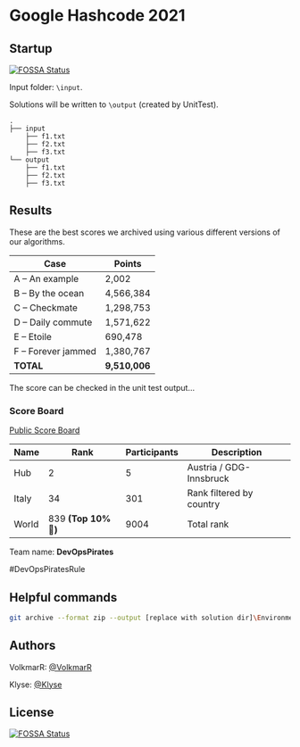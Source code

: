 # Google Hashcode 2021

## Startup
[![FOSSA Status](https://app.fossa.com/api/projects/git%2Bgithub.com%2Fklyse%2FGoogleHashCode2021.svg?type=shield)](https://app.fossa.com/projects/git%2Bgithub.com%2Fklyse%2FGoogleHashCode2021?ref=badge_shield)


Input folder: `\input`.

Solutions will be written to `\output` (created by UnitTest).


```
.
├── input
    ├── f1.txt
    ├── f2.txt
    ├── f3.txt
└── output
    ├── f1.txt
    ├── f2.txt
    ├── f3.txt
```


## Results


These are the best scores we archived using various different versions of our algorithms.

| Case                  |  Points  |
|-----------------------|----------|
| A – An example | 2,002 |
| B – By the ocean | 4,566,384 |
| C – Checkmate | 1,298,753 |
| D – Daily commute | 1,571,622 |
| E – Etoile | 690,478 |
| F – Forever jammed | 1,380,767 |
| **TOTAL** | **9,510,006** |

The score can be checked in the unit test output...

### Score Board

[Public Score Board](https://hashcodejudge.withgoogle.com/scoreboard)

| Name                 | Rank | Participants | Description             |
| -------------------- | ---- | ------------ | ----------------------- |
| Hub | 2 | 5 | Austria / GDG-Innsbruck |
| Italy | 34 | 301 | Rank filtered by country |
| World | 839 **(Top 10% 🤩)** | 9004 | Total rank |


Team name: **DevOpsPirates**

\#DevOpsPiratesRule

## Helpful commands
```bash
git archive --format zip --output [replace with solution dir]\Environment\output\source.zip head
```

## Authors
VolkmarR: [@VolkmarR](https://github.com/VolkmarR/)

Klyse: [@Klyse](https://github.com/klyse/)


## License
[![FOSSA Status](https://app.fossa.com/api/projects/git%2Bgithub.com%2Fklyse%2FGoogleHashCode2021.svg?type=large)](https://app.fossa.com/projects/git%2Bgithub.com%2Fklyse%2FGoogleHashCode2021?ref=badge_large)